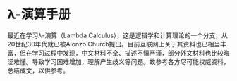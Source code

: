 # λ-演算手册

最近在学习λ-演算（Lambda Calculus），这是逻辑学和计算理论的一个分支，从20世纪30年代就已被Alonzo Church提出。目前互联网上关于其资料也已相当丰富，但在学习过程中发现，中文材料不全、描述不慎严谨，部分外文材料也比较晦涩难懂。导致学习困难增加，理解产生歧义等问题。故参考各方尽可能权威资料，总结成文，以供参考。
